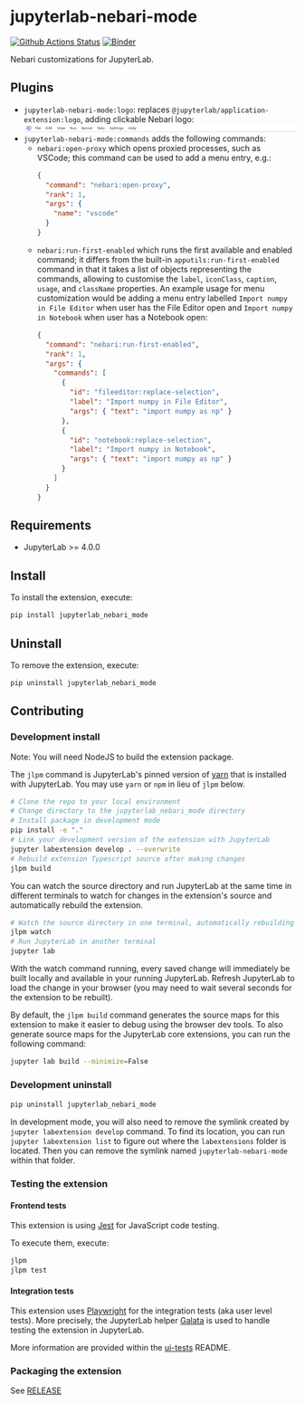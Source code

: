 # jupyterlab-nebari-mode

[![Github Actions Status](https://github.com/nebari-dev/jupyterlab-nebari-mode/workflows/Build/badge.svg)](https://github.com/nebari-dev/jupyterlab-nebari-mode/actions/workflows/build.yml)
[![Binder](https://mybinder.org/badge_logo.svg)](https://mybinder.org/v2/gh/nebari-dev/jupyterlab-nebari-mode/main?urlpath=lab)

Nebari customizations for JupyterLab.

## Plugins

- `jupyterlab-nebari-mode:logo`: replaces `@jupyterlab/application-extension:logo`, adding clickable Nebari logo:
  ![](https://raw.githubusercontent.com/nebari-dev/jupyterlab-nebari-mode/main/ui-tests/tests/jupyterlab_nebari_mode.spec.ts-snapshots/top-panel-linux.png)
- `jupyterlab-nebari-mode:commands` adds the following commands:
  - `nebari:open-proxy` which opens proxied processes, such as VSCode; this command can be used to add a menu entry, e.g.:
    ```json
    {
      "command": "nebari:open-proxy",
      "rank": 1,
      "args": {
        "name": "vscode"
      }
    }
    ```
  - `nebari:run-first-enabled` which runs the first available and enabled command; it differs from the built-in `apputils:run-first-enabled` command in that it takes a list of objects representing the commands, allowing to customise the `label`, `iconClass`, `caption`, `usage`, and `className` properties. An example usage for menu customization would be adding a menu entry labelled `Import numpy in File Editor` when user has the File Editor open and `Import numpy in Notebook` when user has a Notebook open:
    ```json
    {
      "command": "nebari:run-first-enabled",
      "rank": 1,
      "args": {
        "commands": [
          {
            "id": "fileeditor:replace-selection",
            "label": "Import numpy in File Editor",
            "args": { "text": "import numpy as np" }
          },
          {
            "id": "notebook:replace-selection",
            "label": "Import numpy in Notebook",
            "args": { "text": "import numpy as np" }
          }
        ]
      }
    }
    ```

## Requirements

- JupyterLab >= 4.0.0

## Install

To install the extension, execute:

```bash
pip install jupyterlab_nebari_mode
```

## Uninstall

To remove the extension, execute:

```bash
pip uninstall jupyterlab_nebari_mode
```

## Contributing

### Development install

Note: You will need NodeJS to build the extension package.

The `jlpm` command is JupyterLab's pinned version of
[yarn](https://yarnpkg.com/) that is installed with JupyterLab. You may use
`yarn` or `npm` in lieu of `jlpm` below.

```bash
# Clone the repo to your local environment
# Change directory to the jupyterlab_nebari_mode directory
# Install package in development mode
pip install -e "."
# Link your development version of the extension with JupyterLab
jupyter labextension develop . --overwrite
# Rebuild extension Typescript source after making changes
jlpm build
```

You can watch the source directory and run JupyterLab at the same time in different terminals to watch for changes in the extension's source and automatically rebuild the extension.

```bash
# Watch the source directory in one terminal, automatically rebuilding when needed
jlpm watch
# Run JupyterLab in another terminal
jupyter lab
```

With the watch command running, every saved change will immediately be built locally and available in your running JupyterLab. Refresh JupyterLab to load the change in your browser (you may need to wait several seconds for the extension to be rebuilt).

By default, the `jlpm build` command generates the source maps for this extension to make it easier to debug using the browser dev tools. To also generate source maps for the JupyterLab core extensions, you can run the following command:

```bash
jupyter lab build --minimize=False
```

### Development uninstall

```bash
pip uninstall jupyterlab_nebari_mode
```

In development mode, you will also need to remove the symlink created by `jupyter labextension develop`
command. To find its location, you can run `jupyter labextension list` to figure out where the `labextensions`
folder is located. Then you can remove the symlink named `jupyterlab-nebari-mode` within that folder.

### Testing the extension

#### Frontend tests

This extension is using [Jest](https://jestjs.io/) for JavaScript code testing.

To execute them, execute:

```sh
jlpm
jlpm test
```

#### Integration tests

This extension uses [Playwright](https://playwright.dev/docs/intro) for the integration tests (aka user level tests).
More precisely, the JupyterLab helper [Galata](https://github.com/jupyterlab/jupyterlab/tree/master/galata) is used to handle testing the extension in JupyterLab.

More information are provided within the [ui-tests](./ui-tests/README.md) README.

### Packaging the extension

See [RELEASE](RELEASE.md)
